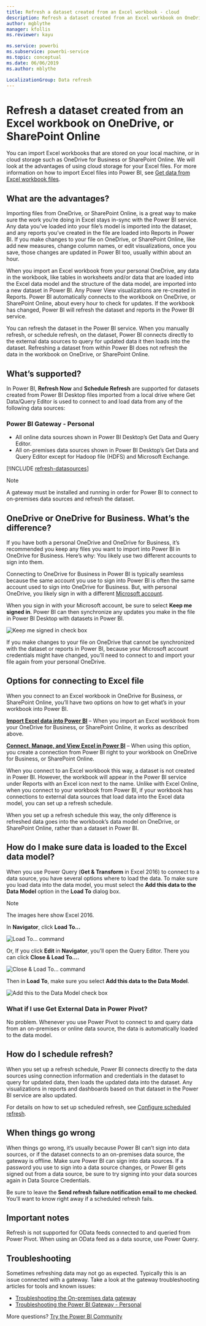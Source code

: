 ```yaml
---
title: Refresh a dataset created from an Excel workbook - cloud
description: Refresh a dataset created from an Excel workbook on OneDrive, or SharePoint Online
author: mgblythe
manager: kfollis
ms.reviewer: kayu

ms.service: powerbi
ms.subservice: powerbi-service
ms.topic: conceptual
ms.date: 06/06/2019
ms.author: mblythe

LocalizationGroup: Data refresh
---
```

# Refresh a dataset created from an Excel workbook on OneDrive, or SharePoint Online

You can import Excel workbooks that are stored on your local machine, or in cloud storage such as OneDrive for Business or SharePoint Online. We will look at the advantages of using cloud storage for your Excel files. For more information on how to import Excel files into Power BI, see [Get data from Excel workbook files](service-excel-workbook-files.md).

## What are the advantages?

Importing files from OneDrive, or SharePoint Online, is a great way to make sure the work you’re doing in Excel stays in-sync with the Power BI service. Any data you’ve loaded into your file’s model is imported into the dataset, and any reports you’ve created in the file are loaded into Reports in Power BI. If you make changes to your file on OneDrive, or SharePoint Online, like add new measures, change column names, or edit visualizations, once you save, those changes are updated in Power BI too, usually within about an hour.

When you import an Excel workbook from your personal OneDrive, any data in the workbook, like tables in worksheets and/or data that are loaded into the Excel data model and the structure of the data model, are imported into a new dataset in Power BI. Any Power View visualizations are re-created in Reports. Power BI automatically connects to the workbook on OneDrive, or SharePoint Online, about every hour to check for updates. If the workbook has changed, Power BI will refresh the dataset and reports in the Power BI service.

You can refresh the dataset in the Power BI service. When you manually refresh, or schedule refresh, on the dataset, Power BI connects directly to the external data sources to query for updated data it then loads into the dataset. Refreshing a dataset from within Power BI does not refresh the data in the workbook on OneDrive, or SharePoint Online. 

## What’s supported?

In Power BI, **Refresh Now** and **Schedule Refresh** are supported for datasets created from Power BI Desktop files imported from a local drive where Get Data/Query Editor is used to connect to and load data from any of the following data sources:  

### Power BI Gateway - Personal

* All online data sources shown in Power BI Desktop’s Get Data and Query Editor.
* All on-premises data sources shown in Power BI Desktop’s Get Data and Query Editor except for Hadoop file (HDFS) and Microsoft Exchange.

<!-- Refresh Data sources-->
[!INCLUDE [refresh-datasources](./includes/refresh-datasources.md)]

> [!NOTE]
> A gateway must be installed and running in order for Power BI to connect to on-premises data sources and refresh the dataset.
>
>

## OneDrive or OneDrive for Business. What’s the difference?

If you have both a personal OneDrive and OneDrive for Business, it’s recommended you keep any files you want to import into Power BI in OneDrive for Business. Here’s why: You likely use two different accounts to sign into them.

Connecting to OneDrive for Business in Power BI is typically seamless because the same account you use to sign into Power BI is often the same account used to sign into OneDrive for Business. But, with personal OneDrive, you likely sign in with a different [Microsoft account](https://account.microsoft.com).

When you sign in with your Microsoft account, be sure to select **Keep me signed in**. Power BI can then synchronize any updates you make in the file in Power BI Desktop with datasets in Power BI.  

![Keep me signed in check box](media/refresh-excel-file-onedrive/refresh_signin_keepmesignedin.png)

If you make changes to your file on OneDrive that cannot be synchronized with the dataset or reports in Power BI, because your Microsoft account credentials might have changed, you’ll need to connect to and import your file again from your personal OneDrive.

## Options for connecting to Excel file

When you connect to an Excel workbook in OneDrive for Business, or SharePoint Online, you’ll have two options on how to get what’s in your workbook into Power BI.

[**Import Excel data into Power BI**](service-excel-workbook-files.md#import-or-connect-to-an-excel-workbook-from-power-bi) – When you import an Excel workbook from your OneDrive for Business, or SharePoint Online, it works as described above.

[**Connect, Manage, and View Excel in Power BI**](service-excel-workbook-files.md#one-excel-workbook--two-ways-to-use-it) – When using this option, you create a connection from Power BI right to your workbook on OneDrive for Business, or SharePoint Online.

When you connect to an Excel workbook this way, a dataset is not created in Power BI. However, the workbook will appear in the Power BI service under Reports with an Excel icon next to the name. Unlike with Excel Online, when you connect to your workbook from Power BI, if your workbook has connections to external data sources that load data into the Excel data model, you can set up a refresh schedule.

When you set up a refresh schedule this way, the only difference is refreshed data goes into the workbook’s data model on OneDrive, or SharePoint Online, rather than a dataset in Power BI.

## How do I make sure data is loaded to the Excel data model?

When you use Power Query (**Get & Transform** in Excel 2016) to connect to a data source, you have several options where to load the data. To make sure you load data into the data model, you must select the **Add this data to the Data Model** option in the **Load To** dialog box.

> [!NOTE]
> The images here show Excel 2016.
>
>

In **Navigator**, click **Load To…**  

![Load To... command](media/refresh-excel-file-onedrive/refresh_loadtodm_1.png)

Or, If you click **Edit** in **Navigator**, you’ll open the Query Editor. There you can click **Close & Load To….**  

![Close & Load To... command](media/refresh-excel-file-onedrive/refresh_loadtodm_2.png)

Then in **Load To**, make sure you select **Add this data to the Data Model**.  

![Add this to the Data Model check box](media/refresh-excel-file-onedrive/refresh_loadtodm_3.png)

### What if I use Get External Data in Power Pivot?

No problem. Whenever you use Power Pivot to connect to and query data from an on-premises or online data source, the data is automatically loaded to the data model.

## How do I schedule refresh?

When you set up a refresh schedule, Power BI connects directly to the data sources using connection information and credentials in the dataset to query for updated data, then loads the updated data into the dataset. Any visualizations in reports and dashboards based on that dataset in the Power BI service are also updated.

For details on how to set up scheduled refresh, see [Configure scheduled refresh](refresh-scheduled-refresh.md).

## When things go wrong

When things go wrong, it’s usually because Power BI can’t sign into data sources, or if the dataset connects to an on-premises data source, the gateway is offline. Make sure Power BI can sign into data sources. If a password you use to sign into a data source changes, or Power BI gets signed out from a data source, be sure to try signing into your data sources again in Data Source Credentials.

Be sure to leave the **Send refresh failure notification email to me checked**. You’ll want to know right away if a scheduled refresh fails.

## Important notes

Refresh is not supported for OData feeds connected to and queried from Power Pivot. When using an OData feed as a data source, use Power Query.

## Troubleshooting

Sometimes refreshing data may not go as expected. Typically this is an issue connected with a gateway. Take a look at the gateway troubleshooting articles for tools and known issues:

- [Troubleshooting the On-premises data gateway](service-gateway-onprem-tshoot.md)
- [Troubleshooting the Power BI Gateway - Personal](service-admin-troubleshooting-power-bi-personal-gateway.md)

More questions? [Try the Power BI Community](https://community.powerbi.com/)

